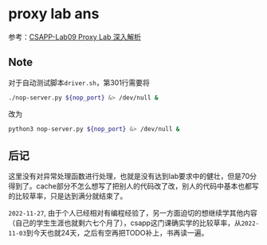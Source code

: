 # proxy lab ans

参考：[CSAPP-Lab09 Proxy Lab 深入解析](https://zhuanlan.zhihu.com/p/497982541)

## Note

对于自动测试脚本`driver.sh`，第301行需要将

```bash
./nop-server.py ${nop_port} &> /dev/null &
```

改为

```bash
python3 nop-server.py ${nop_port} &> /dev/null &
```

## 后记

这里没有对异常处理函数进行处理，也就是没有达到lab要求中的健壮，但是70分得到了。cache部分不怎么想写了把别人的代码改了改，别人的代码中基本也都写的比较草率，只是达到满分就结束了。

`2022-11-27`, 由于个人已经相对有编程经验了，另一方面迫切的想继续学其他内容（自己的学生生涯也就剩六七个月了），csapp这门课确实学的比较草率，从`2022-11-03`到今天也就24天，之后有空再把TODO补上，书再读一遍。